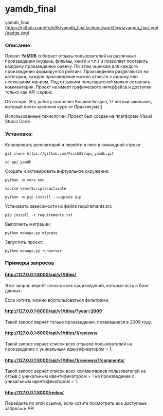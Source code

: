 # yamdb_final
yamdb_final
(https://github.com/Fizik05/yamdb_final/actions/workflows/yamdb_final.yml/badge.svg)
### Описание:

Проект **YaMDB** собирает отзывы пользователей на различные произведения 
(музыка, фильмы, книги и т.п.) и позволяет поставить каждому произведению оценку. 
По этим оценкам для каждого произведения формируется рейтинг. Произведения разделяются на категории, 
каждое произведение можно отнести к одному или нескольким жанрам. Под отзывами 
пользователей можно оставлять комментарии. Проект не имеет графического интерфейса и доступен
только как API-сервис.

Об авторе: Эту работу выполнил Кошкин Богдан, 17 летний школьник, который почти закончил курс от Практикума;)

Использованные технологии: Проект был создан на платформе Visual Studio Code

### Установка:

Клонировать репозиторий и перейти в него в командной строке:

```
git clone https://github.com/Fizik05/api_yamdb.git
```

```
cd api_yamdb
```

Cоздать и активировать виртуальное окружение:

```
python -m venv env
```

```
source venv/Scripts/activate
```

```
python -m pip install --upgrade pip
```

Установить зависимости из файла requirements.txt:

```
pip install -r requirements.txt
```

Выполнить миграции:

```
python manage.py migrate
```

Запустить проект:

```
python manage.py runserver
```

### Примеры запросов

#### http://127.0.0.1:8000/api/v1/titles/

Этот запрос вернёт список всех произведений, которые есть в базе данных.

Если хотите, можно воспользоваться фильтрами:

#### http://127.0.0.1:8000/api/v1/titles/?year=2009

Такой запрос вернёт только произведения, появившиеся в 2009 году.

#### http://127.0.0.1:8000/api/v1/titles/1/reviews/

Такой запрос вернёт список всех отзывов пользователей на произведение с 
уникальным идентификатором = 1.

#### http://127.0.0.1:8000/api/v1/titles/1/reviews/1/comments/

Такой запрос вернёт список всех комментариев пользователей на отзыв с 
уникальным идентификатором = 1 на произведение с 
уникальным идентификатором = 1.

#### http://127.0.0.1:8000/redoc/

Перейдите по этой ссылке, если хотите посмотреть все доступные запросы к API

